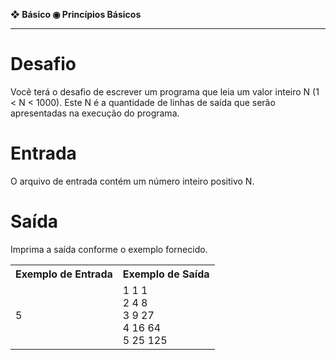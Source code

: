 <b>❖ Básico ◉ Princípios Básicos</b><br>
<hr>
<h1>Desafio</h1>

Você terá o desafio de escrever um programa que leia um valor inteiro N (1 < N < 1000). Este N é a quantidade de linhas de saída que serão apresentadas na execução do programa.

<h1>Entrada</h1>

O arquivo de entrada contém um número inteiro positivo N.

<h1>Saída</h1>

Imprima a saída conforme o exemplo fornecido.

<table>
  <tr>
    <th>Exemplo de Entrada</th>
    <th>Exemplo de Saída</th>
  </tr>
  <tr>
    <td>5</td>
    <td>1 1 1<br>2 4 8<br>3 9 27<br>4 16 64<br>5 25 125</td>
  </tr>
</table>
